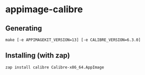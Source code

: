 # appimage-calibre

## Generating

    make [-e APPIMAGEKIT_VERSION=13] [-e CALIBRE_VERSION=6.3.0]

## Installing (with zap)

    zap install calibre Calibre-x86_64.AppImage 

